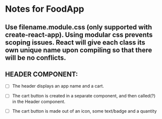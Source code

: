 # Notes for FoodApp

## Use filename.module.css (only supported with create-react-app). Using modular css prevents scoping issues. React will give each class its own unique name upon compiling so that there will be no conflicts.

## HEADER COMPONENT:
   - [ ] The header displays an app name and a cart.
   - [ ] The cart button is created in a separate component, and then called(?) in the Header component.
   - [ ] The cart button is made out of an icon, some text/badge and a quantity

